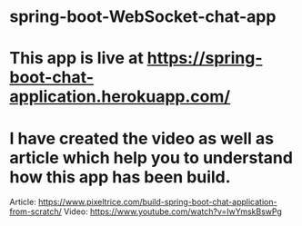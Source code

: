 # spring-boot-WebSocket-chat-app
# This app is live at https://spring-boot-chat-application.herokuapp.com/

# I have created the video as well as article which help you to understand how this app has been build.
Article: https://www.pixeltrice.com/build-spring-boot-chat-application-from-scratch/
Video: https://www.youtube.com/watch?v=IwYmskBswPg

